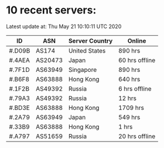 # 10 recent servers:

Latest update at: Thu May 21 10:10:11 UTC 2020

| ID | ASN | Server Country | Online |
| -- | --- | -------------- | ------ |
| #.D09B | AS174 | United States | 890 hrs |
| #.4AEA | AS20473 | Japan | 60 hrs offline |
| #.7F1D | AS63949 | Singapore | 890 hrs |
| #.B6F8 | AS63888 | Hong Kong | 640 hrs |
| #.1F2B | AS49392 | Russia | 6 hrs offline |
| #.79A3 | AS49392 | Russia | 12 hrs |
| #.BD3E | AS63888 | Hong Kong | 1709 hrs |
| #.2A79 | AS63949 | Japan | 549 hrs |
| #.33B9 | AS63888 | Hong Kong | 1 hrs |
| #.A797 | AS51659 | Russia | 20 hrs offline |

